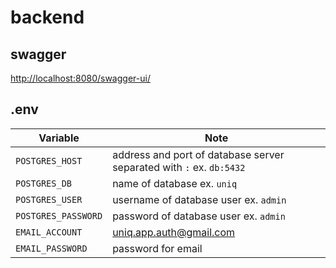 # backend

## swagger

[http://localhost:8080/swagger-ui/](http://localhost:8080/swagger-ui/)

## .env
Variable | Note
--- | ---
`POSTGRES_HOST` | address and port of database server separated with `:` ex. `db:5432`
`POSTGRES_DB` | name of database ex. `uniq`
`POSTGRES_USER` | username of database user ex. `admin`
`POSTGRES_PASSWORD` | password of database user ex. `admin`
`EMAIL_ACCOUNT` | uniq.app.auth@gmail.com
`EMAIL_PASSWORD` | password for email
